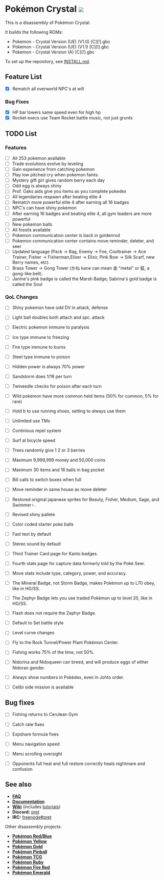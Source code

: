 # Pokémon Crystal ![](https://github.com/b13rg/pokecrystal/workflows/CI/badge.svg)

This is a disassembly of Pokémon Crystal.

It builds the following ROMs:

- Pokemon - Crystal Version (UE) (V1.0) [C][!].gbc
- Pokemon - Crystal Version (UE) (V1.1) [C][!].gbc
- Pokemon - Crystal Version (A) [C][!].gbc

To set up the repository, see [INSTALL.md](INSTALL.md).

## Feature List

- [x] Rematch all overworld NPC's at will

### Bug Fixes

- [x] HP bar lowers same speed even for high hp
- [x] Rocket execs use Team Rocket battle music, not just grunts

## TODO List

### Features

- [ ] All 253 pokemon available
- [ ] Trade evolutions evolve by leveling
- [ ] Gain experience from catching pokemon
- [ ] Play low pitched cry when pokemon faints
- [ ] Mystery gift girl gives random berry each day
- [ ] Odd egg is always shiny
- [ ] Prof. Oaks aids give you items as you complete pokedex
- [ ] All legendaries respawn after beating elite 4
- [ ] Rematch more powerful elite 4 after earning all 16 badges
- [ ] NPC's can have shiny pokemon
- [ ] After earning 16 badges and beating elite 4, all gym leaders are more powerful
- [ ] New pokemon balls
- [ ] All fossils available
- [ ] Pokemon communication center is back in goldenrod
- [ ] Pokemon communication center contains move reminder, deleter, and seer
- [ ] Updated language (Pack → Bag, Enemy → Foe, Cooltrainer → Ace Trainer, Fisher → Fisherman,Elixer → Elixir, Pink Bow → Silk Scarf, new Berry names, etc).
- [ ] Brass Tower → Gong Tower (かね kane can mean 金 "metal" or 鉦, a gong-like bell).
- [ ] Janine's pink badge is called the Marsh Badge; Sabrina's gold badge is called the Soul 

### QoL Changes

- [ ] Shiny pokemon have odd DV in attack, defense
- [ ] Light ball doubles both attach and spc. attack
- [ ] Electric pokemon immune to paralysis
- [ ] Ice type immune to freezing
- [ ] Fire type immune to burns
- [ ] Steel type immune to poison
- [ ] Hidden power is always 70% power
- [ ] Sandstorm does 1/16 per turn
- [ ] Twineedle checks for poison after each turn
- [ ] Wild pokemon have more common held items (50% for common, 5% for rare)
- [ ] Hold b to use running shoes, setting to always use them
- [ ] Unlimited use TMs
- [ ] Continious repel system
- [ ] Surf at bicycle speed
- [ ] Trees randomly give 1 2 or 3 berries
- [ ] Maximum 9,999,999 money and 50,000 coins
- [ ] Maximum 30 items and 16 balls in bag pocket
- [ ] Bill calls to switch boxes when full
- [ ] Move reminder in same house as move deleter
- [ ] Restored original japanese sprites for Beauty, Fisher, Medium, Sage, and Swimmer♀.
- [ ] Revised shiny pallete
- [ ] Color coded starter poke balls
- [ ] Fast text by default
- [ ] Stereo sound by default
- [ ] Third Trainer Card page for Kanto badges.
- [ ] Fourth stats page for capture data formerly told by the Poké Seer.
- [ ] Move stats include type, category, power, and accuracy.
- [ ] The Mineral Badge, not Storm Badge, makes Pokémon up to L70 obey, like in HG/SS.
- [ ] The Zephyr Badge lets you use traded Pokémon up to level 20, like in HG/SS.
- [ ] Flash does not require the Zephyr Badge.
- [ ] Default to Set battle style
- [ ] Level curve changes
- [ ] Fly to the Rock Tunnel/Power Plant Pokémon Center.
- [ ] Fishing works 75% of the time, not 50%.
- [ ] Nidorina and Nidoqueen can breed, and will produce eggs of either Nidoran gender.
- [ ] Always show numbers in Pokédex, even in Johto order.
- [ ] Celibi side mission is available


## Bug fixes

- [ ] Fishing returns to Cerulean Gym
- [ ] Catch rate fixes
- [ ] Expshare formula fixes
- [ ] Menu navigation speed
- [ ] Menu scrolling oversight
- [ ] Opponents full heal and full restore correctly heals nightmare and confusion





## See also

- [**FAQ**](FAQ.md)
- [**Documentation**][docs]
- [**Wiki**][wiki] (includes [tutorials][tutorials])
- **Discord:** [pret][discord]
- **IRC:** [freenode#pret][irc]

Other disassembly projects:

- [**Pokémon Red/Blue**][pokered]
- [**Pokémon Yellow**][pokeyellow]
- [**Pokémon Gold**][pokegold]
- [**Pokémon Pinball**][pokepinball]
- [**Pokémon TCG**][poketcg]
- [**Pokémon Ruby**][pokeruby]
- [**Pokémon Fire Red**][pokefirered]
- [**Pokémon Emerald**][pokeemerald]

[pokered]: https://github.com/pret/pokered
[pokeyellow]: https://github.com/pret/pokeyellow
[pokegold]: https://github.com/pret/pokegold
[pokepinball]: https://github.com/pret/pokepinball
[poketcg]: https://github.com/pret/poketcg
[pokeruby]: https://github.com/pret/pokeruby
[pokefirered]: https://github.com/pret/pokefirered
[pokeemerald]: https://github.com/pret/pokeemerald
[docs]: https://pret.github.io/pokecrystal/
[wiki]: https://github.com/pret/pokecrystal/wiki
[tutorials]: https://github.com/pret/pokecrystal/wiki/Tutorials
[discord]: https://discord.gg/6EuWgX9
[irc]: https://kiwiirc.com/client/irc.freenode.net/?#pret
[travis]: https://travis-ci.org/pret/pokecrystal
[travis-badge]: https://travis-ci.org/pret/pokecrystal.svg?branch=master
